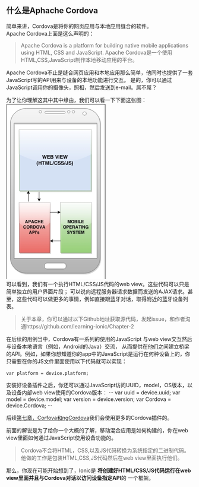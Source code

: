 ## 什么是Aphache Cordova

简单来讲，Cordova是将你的网页应用与本地应用缝合的软件。  
Apache Cordova上面是这么声明的：
> Apache Cordova is a platform for building native mobile applications using
HTML, CSS and JavaScript.
> Apache Cordova是一个使用HTML,CSS,JavaScript制作本地移动应用的平台。

Apache Cordova不止是缝合网页应用和本地应用那么简单，他同时也提供了一套JavaScript写的API用来与设备的本地功能进行交互。
是的，你可以通过JavaScript调用你的摄像头，照相，然后发送到e-mail。屌不屌？  
  
为了让你理解这其中其中缘由，我们可以看一下下面这张图：  
![screentshot](imgs/20160922145147.png '')  
可以看到，我们有一个执行HTML/CSS/JS代码的web view。这些代码可以只是简单独立的用户界面片段；
可以说向远程服务器请求数据而发送的AJAX请求。甚至，这些代码可以做更多的事情，例如直接跟蓝牙对话，取得附近的蓝牙设备列表。

> 关于本章，你可以通过以下Github地址获取源代码，发起issue，和作者沟通https://github.com/learning-ionic/Chapter-2

在后续的用例当中，Cordova有一系列的使用的JavaScript 与web view交互然后与设备本地语言（例如，Android的Java）交流，
从而提供在他们之间建立桥梁的API。例如，如果你想知道你的app中的JavaScript是运行在何种设备上的，你只需要在你的JS文件里面使用以下代码就可以实现：
```
var platform = device.platform;
```
  
安装好设备插件之后，你还可以通过JavaScript访问UUID，model，OS版本，以及设备内部web view使用的Cordova版本：
···
var uuid = device.uuid;
var model = device.model;
var version = device.version;
var Cordova = device.Cordova;
···  

后续[第七章，Corfova和ngCordova]()我们会使用更多的Cordova插件的。
  
前面的解说是为了给你一个大概的了解，移动混合应用是如何构建的，你在web view里面如何通过JavaScript使用设备功能的。

> Cordova不会将HTML，CSS,以及JS代码转换为系统指定的二进制代码。他做的工作是包装HTML,CSS,JS代码然后在web view里面执行他们。

那么，你现在可能开始想到了，Ionic是 **将创建好HTML/CSS/JS代码运行在web view里面并且与Cordova对话以访问设备指定API**的 一个框架。